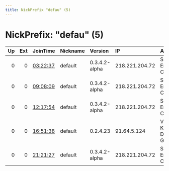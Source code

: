 ```yaml
---
title: NickPrefix "defau" (5)
---
```


# NickPrefix: "defau" (5)

|   Up |   Ext | JoinTime                                                                                            | Nickname   | Version       | IP             | AS                               | CC   |   ORp |   Dirp | OS      | Contact   |   eFamMembers |
|-----:|------:|:----------------------------------------------------------------------------------------------------|:-----------|:--------------|:---------------|:---------------------------------|:-----|------:|-------:|:--------|:----------|--------------:|
|    0 |     0 | [03:22:37](https://metrics.torproject.org/rs.html#details/205EB42301A6F92D0C635020D5E6C59AD7F1EE74) | default    | 0.3.4.2-alpha | 218.221.204.72 | So-net Entertainment Corporation | jp   | 48591 |      0 | Windows | None      |             1 |
|    0 |     0 | [09:08:09](https://metrics.torproject.org/rs.html#details/6575BC140774F3592FC753DF55D299A2531A8CF3) | default    | 0.3.4.2-alpha | 218.221.204.72 | So-net Entertainment Corporation | jp   | 48591 |      0 | Windows | None      |             1 |
|    0 |     0 | [12:17:54](https://metrics.torproject.org/rs.html#details/60727E1DD896C551C63C4C504A0D50A99FB98B0F) | default    | 0.3.4.2-alpha | 218.221.204.72 | So-net Entertainment Corporation | jp   | 48591 |      0 | Windows | None      |             1 |
|    0 |     0 | [16:51:38](https://metrics.torproject.org/rs.html#details/C792621ACBCD099CBEF9414117CD32CC90936E17) | default    | 0.2.4.23      | 91.64.5.124    | Vodafone Kabel Deutschland GmbH  | de   |   443 |   9030 | Windows | None      |             1 |
|    0 |     0 | [21:21:27](https://metrics.torproject.org/rs.html#details/28AF24C3CAB03BD2B85B6C791DB60053B07A4642) | default    | 0.3.4.2-alpha | 218.221.204.72 | So-net Entertainment Corporation | jp   | 48591 |      0 | Windows | None      |             1 |
